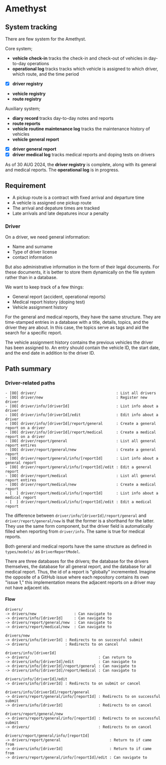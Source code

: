 # Amethyst

## System tracking

There are few system for the Amethyst.

Core system;

- **vehicle check-in** tracks the check-in and check-out of vehicles in day-to-day operations
- **operational log** tracks tracks which vehicle is assigned to which driver, which route, and the time period
- [x] **driver registry**
- **vehicle registry**
- **route registry**

Auxiliary system;

- **diary record** tracks day-to-day notes and reports
- **route reports**
- **vehicle routine maintenance log** tracks the maintenance history of vehicles
- **vehicle general report**
- [x] **driver general report**
- [x] **driver medical log** tracks medical reports and doping tests on drivers

As of 30 AUG 2024, the **driver registry** is complete, along with its general and medical reports. The **operational log** is in progress.

## Requirement

- A pickup route is a contract with fixed arrival and departure time
- A vehicle is assigned one pickup route
- The arrival and depature times are tracked
- Late arrivals and late depatures incur a penalty

### Driver

On a driver, we need general information:

- Name and surname
- Type of driver license
- contact information

But also administrative information in the form of their legal documents.
For these documents, it is better to store them dynamically on the file system rather than in a database.

We want to keep track of a few things:

- General report (accident, operational reports)
- Medical report history (doping test)
- Vehicle assignment history

For the general and medical reports, they have the same structure. They are time-stamped entries in a database with a title, details, topics, and the driver they are about. In this case, the topics serve as tags and aid the search for a specific report.

The vehicle assignment history contains the previous vehicles the driver has been assigned to. An entry should contain the vehicle ID, the start date, and the end date in addition to the driver ID.

## Path summary

### Driver-related paths

```plaintext
- [OO] driver/                                    : List all drivers
- [OO] driver/new                                 : Register new driver
- [OO] driver/info/[driverId]                     : List info about a driver
- [OO] driver/info/[driverId]/edit                : Edit info about a driver
- [OO] driver/info/[driverId]/report/general      : Create a general report on a driver
- [OO] driver/info/[driverId]/report/medical      : Create a medical report on a driver
- [OO] driver/report/general                      : List all general report entires
- [OO] driver/report/general/new                  : Create a general report
- [OO] driver/report/general/info/[reportId]      : List info about a general report
- [OO] driver/report/general/info/[reportId]/edit : Edit a general report
- [OO] driver/report/medical                      : List all general report entires
- [OO] driver/report/medical/new                  : Create a medical report
- [  ] driver/report/medical/info/[reportId]      : List info about a medical report
- [  ] driver/report/medical/info/[reportId]/edit : Edit a medical report
```

The difference between `driver/info/[driverId]/report/general` and `driver/report/general/new` is that the former is a shorthand for the latter.
They use the same form component, but the driver field is automatically filled when reporting from `driver/info`. The same is true for medical reports.

Both general and medical reports have the same structure as defined in `types/models/` as `DriverReportModel`.

There are three databases for the drivers; the database for the drivers themselves, the database for all general report, and the database for all medical report. Thus, the id of a report is "globally" incremented. Imagine the opposite of a GitHub issue where each repository contains its own "issue 1," this implementation means the adjacent reports on a driver may not have adjacent ids.

#### Flow

```plaintext
drivers/
-> drivers/new                 : Can navigate to
-> drivers/info/[driverId]     : Can navigate to
-> drivers/report/general/new  : Can navigate to
-> drivers/report/medical/new  : Can navigate to

drivers/new
-> drivers/info/[driverId] : Redirects to on successful submit
-> drivers/                : Redirects to on cancel

drivers/info/[driverId]
-> drivers/                               : Can return to
-> drivers/info/[driverId]/edit           : Can navigate to
-> drivers/info/[driverId]/report/general : Can navigate to
-> drivers/info/[driverId]/report/medical : Can navigate to

drivers/info/[driverId]/edit
-> drivers/info/[driverId] : Redirects to on submit or cancel

drivers/info/[driverId]/report/general
-> drivers/report/general/info/[reportId] : Redirects to on successful submit
-> drivers/info/[driverId]                : Redirects to on cancel

drivers/report/general/new
-> drivers/report/general/info/[reportId] : Redirects to on successful submit
-> drivers/                               : Redirects to on cancel

drivers/report/general/info/[reportId]
-> drivers/report/general                      : Return to if came from
-> drivers/info/[driverId]                     : Return to if came from
-> drivers/report/general/info/[reportId]/edit : Can navigate to
```
